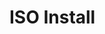 # ISO Install
<!-- Derek Ditch <derek@rocknsm.io>; Jeff Geiger <jeff@rocknsm.io>
:icons: font
:experimental: -->
